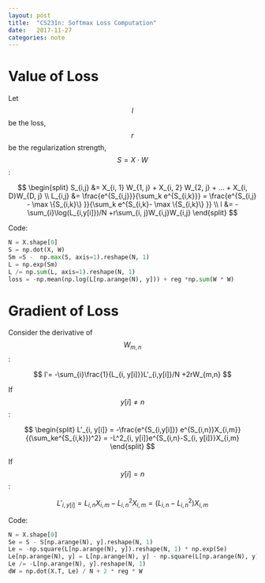 ```yaml
---
layout: post
title:  "CS231n: Softmax Loss Computation"
date:   2017-11-27
categories: note
---
```


# Value of Loss

Let $$l$$ be the loss, $$r$$ be the regularization strength, $$S = X \cdot W$$:


$$
\begin{split}
S_{i,j} &= X_{i, 1} W_{1, j} + X_{i, 2} W_{2, j} + ... + X_{i, D}W_{D, j} \\
L_{i,j} &= \frac{e^{S_{i,j}}}{\sum_k e^{S_{i,k}}} = \frac{e^{S_{i,j} - \max \{S_{i,k}\} }}{\sum_k e^{S_{i,k}- \max \{S_{i,k}\} }} \\
l &= -\sum_{i}\log(L_{i,y[i]})/N +r\sum_{i, j}W_{i,j}W_{i,j}
\end{split}
$$


Code:

```python
N = X.shape[0]
S = np.dot(X, W)
Sm =S -  np.max(S, axis=1).reshape(N, 1)
L = np.exp(Sm)
L /= np.sum(L, axis=1).reshape(N, 1)
loss = -np.mean(np.log(L[np.arange(N), y])) + reg *np.sum(W * W)
```

# Gradient of Loss

Consider the derivative of $$W_{m, n}$$:


$$
l'= -\sum_{i}\frac{1}{L_{i, y[i]}}L'_{i,y[i]}/N +2rW_{m,n}
$$


If $$y[i] \neq n$$:


$$
\begin{split}
L'_{i, y[i]} = -\frac{e^{S_{i,y[i]}} e^{S_{i,n}}X_{i,m}}{(\sum_ke^{S_{i,k}})^2} = -L^2_{i, y[i]}e^{S_{i,n}-S_{i, y[i]}}X_{i,m}
\end{split}
$$


If $$y[i] = n$$:


$$
L'_{i, y[i]} = L_{i,n}X_{i,m} - L^2_{i, n}X_{i,m} = (L_{i, n} - L^2_{i,n})X_{i,m}
$$




Code:

```python
N = X.shape[0]
Se = S - S[np.arange(N), y].reshape(N, 1)
Le = -np.square(L[np.arange(N), y]).reshape(N, 1) * np.exp(Se)
Le[np.arange(N), y] = L[np.arange(N), y] - np.square(L[np.arange(N), y])
Le /= -L[np.arange(N), y].reshape(N, 1)
dW = np.dot(X.T, Le) / N + 2 * reg * W
```


